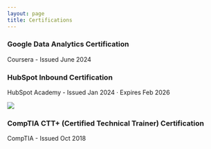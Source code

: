 ```yaml
---
layout: page
title: Certifications
---
```

### Google Data Analytics Certification ###
Coursera - 
Issued June 2024
<div data-iframe-width="150" data-iframe-height="270" data-share-badge-id="fc7601c3-51d0-4a82-9bc4-3f672575c349" data-share-badge-host="https://www.credly.com"></div><script type="text/javascript" async src="//cdn.credly.com/assets/utilities/embed.js"></script>


### HubSpot Inbound Certification ###
HubSpot Academy - 
Issued Jan 2024 · Expires Feb 2026
<!-- Begin: HubSpot Academy - Inbound Badge -->
<div class='academy-badge'>
<a href='https://app.hubspot.com/academy/achievements/9hn0yhly/en/1/ariadne-paredes/inbound' title='Inbound'>
<img src='https://hubspot-credentials-na1.s3.amazonaws.com/prod/badges/user/3b00d7d5dfa3456e8c298f0d95dd585d.png' />
</a>
</div>
<!-- End: HubSpot Academy - Inbound Badge -->


### CompTIA CTT+ (Certified Technical Trainer) Certification ###
CompTIA - 
Issued Oct 2018
<div data-iframe-width="150" data-iframe-height="270" data-share-badge-id="6c8a0ec4-2e7c-4f4a-8a83-898ef9bba8e6" data-share-badge-host="https://www.credly.com"></div><script type="text/javascript" async src="//cdn.credly.com/assets/utilities/embed.js"></script>
